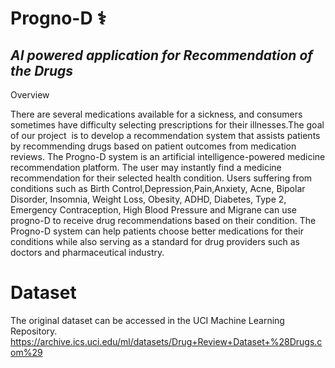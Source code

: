 # Progno-D ⚕️
## *AI powered application for Recommendation of the Drugs*

Overview 

There are several medications available for a sickness, and consumers sometimes have difficulty selecting prescriptions for their illnesses.The goal of our project  is to develop a recommendation system that assists patients by recommending drugs based on patient outcomes from medication reviews.
The Progno-D system is an artificial intelligence-powered medicine recommendation platform.
The user may instantly find a medicine recommendation for their selected health condition.
Users suffering from conditions such as Birth Control,Depression,Pain,Anxiety, Acne, Bipolar Disorder, Insomnia, Weight Loss, Obesity, ADHD, Diabetes, Type 2, Emergency Contraception, High Blood Pressure and Migrane can use progno-D to receive drug recommendations based on their condition.
The Progno-D system can help patients choose better medications for their conditions while also serving as a standard for drug providers such as doctors and pharmaceutical industry.


# Dataset 
The original dataset can be accessed in the UCI Machine Learning Repository.
https://archive.ics.uci.edu/ml/datasets/Drug+Review+Dataset+%28Drugs.com%29
